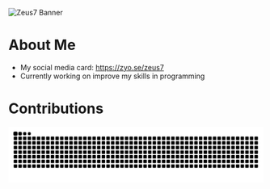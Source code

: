 ![Zeus7 Banner](https://i.imgur.com/RqUMZVD.jpeg) 

# About Me

- My social media card: https://zyo.se/zeus7
- Currently working on improve my skills in programming

# Contributions 

![snake gif](https://github.com/iamzeus7/iamzeus7/blob/output/github-contribution-grid-snake-dark.svg)
